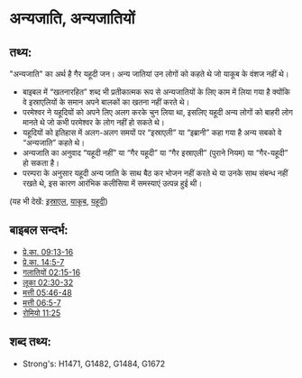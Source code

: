 # अन्यजाति, अन्यजातियों #

## तथ्य: ##

"अन्यजाति" का अर्थ है गैर यहूदी जन। अन्य जातियां उन लोगों को कहते थे जो याकूब के वंशज नहीं थे।

* बाइबल में “खतनारहित” शब्द भी प्रतीकात्मक रूप से अन्यजातियों के लिए काम में लिया गया है क्योंकि वे इस्राएलियों के समान अपने बालकों का खतना नहीं करते थे।
* परमेश्वर ने यहूदियों को अपने लिए अलग करके चुन लिया था, इसलिए यहूदी अन्य लोगों को बाहरी लोग मानते थे जो कभी परमेश्वर के लोग नहीं हो सकते थे।
* यहूदियों को इतिहास में अलग-अलग समयों पर “इस्राएली” या “इब्रानी” कहा गया है अन्य सबको वे “अन्यजाति” कहते थे।
* अन्यजाति का अनुवाद “यहूदी नहीं” या “गैर यहूदी” या “गैर इस्राएली” (पुराने नियम) या “गैर-यहूदी” हो सकता है।
* परम्परा के अनुसार यहूदी अन्य जाति के साथ बैठ कर भोजन नहीं करते थे या उनके साथ संबन्ध नहीं रखते थे, इस कारण आरंभिक कलीसिया में समस्याएं उत्पन्न हुई थी।

(यह भी देखें: [इस्राएल](../kt/israel.md), [याकूब](../names/jacob.md), [यहूदी](../kt/jew.md))

## बाइबल सन्दर्भ: ##

* [प्रे.का. 09:13-16](rc://hi/tn/help/act/09/13)
* [प्रे.का. 14:5-7](rc://hi/tn/help/act/14/05)
* [गलातियों 02:15-16](rc://hi/tn/help/gal/02/15)
* [लूका 02:30-32](rc://hi/tn/help/luk/02/30)
* [मत्ती 05:46-48](rc://hi/tn/help/mat/05/46)
* [मत्ती 06:5-7](rc://hi/tn/help/mat/06/05)
* [रोमियो 11:25](rc://hi/tn/help/rom/11/25)


## शब्द तथ्य: ##

* Strong's: H1471, G1482, G1484, G1672

